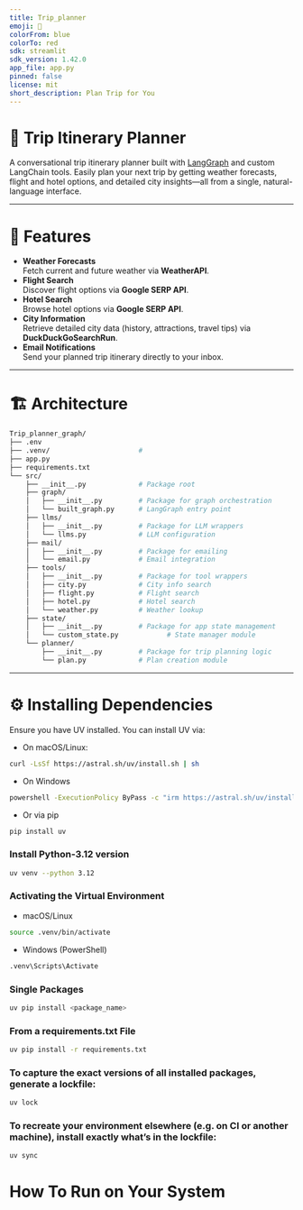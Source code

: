 ```yaml
---
title: Trip_planner
emoji: 🐨
colorFrom: blue
colorTo: red
sdk: streamlit
sdk_version: 1.42.0
app_file: app.py
pinned: false
license: mit
short_description: Plan Trip for You
---
```


# 🧳 Trip Itinerary Planner

A conversational trip itinerary planner built with [LangGraph](https://langchain-ai.github.io/langgraph/tutorials/introduction/) and custom LangChain tools. Easily plan your next trip by getting weather forecasts, flight and hotel options, and detailed city insights—all from a single, natural-language interface.

---

# 🚀 Features

- **Weather Forecasts**  
  Fetch current and future weather via **WeatherAPI**.
- **Flight Search**  
  Discover flight options via **Google SERP API**.
- **Hotel Search**  
  Browse hotel options via **Google SERP API**.
- **City Information**  
  Retrieve detailed city data (history, attractions, travel tips) via **DuckDuckGoSearchRun**.
- **Email Notifications**  
  Send your planned trip itinerary directly to your inbox.

---

# 🏗️ Architecture
```bash
Trip_planner_graph/
├── .env
├── .venv/                      #
├── app.py
├── requirements.txt
└── src/
    ├── __init__.py             # Package root
    ├── graph/
    │   ├── __init__.py         # Package for graph orchestration
    │   └── built_graph.py      # LangGraph entry point
    ├── llms/
    │   ├── __init__.py         # Package for LLM wrappers
    │   └── llms.py             # LLM configuration
    ├── mail/
    │   ├── __init__.py         # Package for emailing
    │   └── email.py            # Email integration
    ├── tools/
    │   ├── __init__.py         # Package for tool wrappers
    │   ├── city.py             # City info search
    │   ├── flight.py           # Flight search
    │   ├── hotel.py            # Hotel search
    │   └── weather.py          # Weather lookup
    ├── state/
    │   ├── __init__.py         # Package for app state management
    │   └── custom_state.py            # State manager module
    └── planner/
        ├── __init__.py         # Package for trip planning logic
        └── plan.py             # Plan creation module
```
---

# ⚙️ Installing Dependencies

Ensure you have UV installed. You can install UV via:

- On macOS/Linux:

```bash
curl -LsSf https://astral.sh/uv/install.sh | sh
```
- On Windows

```bash
powershell -ExecutionPolicy ByPass -c "irm https://astral.sh/uv/install.ps1 | iex"
```
- Or via pip

```bash
pip install uv
```

### Install Python-3.12 version
```bash
uv venv --python 3.12
```

### Activating the Virtual Environment 

- macOS/Linux
```bash
source .venv/bin/activate
```

- Windows (PowerShell)

```bash
.venv\Scripts\Activate
```

### Single Packages
```bash
uv pip install <package_name>
```

### From a requirements.txt File
```bash
uv pip install -r requirements.txt
```

### To capture the exact versions of all installed packages, generate a lockfile:
```bash
uv lock
```

### To recreate your environment elsewhere (e.g. on CI or another machine), install exactly what’s in the lockfile:

```bash
uv sync
```

# How To Run on Your System

